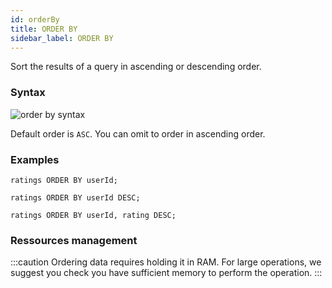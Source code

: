```yaml
---
id: orderBy
title: ORDER BY
sidebar_label: ORDER BY
---
```


Sort the results of a query in ascending or descending order.

### Syntax

![order by syntax](/img/doc/diagrams/orderBy.svg)

Default order is `ASC`. You can omit to order in ascending order.

### Examples

```questdb-sql title="Omitting ASC will default to ascending order"
ratings ORDER BY userId;
```

```questdb-sql title="Ordering in descending order"
ratings ORDER BY userId DESC;
```

```questdb-sql title="Multi-level ordering"
ratings ORDER BY userId, rating DESC;
```

### Ressources management

:::caution
Ordering data requires holding it in RAM. For large operations, we
suggest you check you have sufficient memory to perform the operation.
:::
